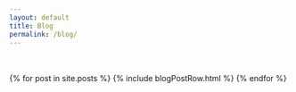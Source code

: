 ```yaml
---
layout: default
title: Blog
permalink: /blog/
---
```

<div class="container">
<br><br>
{% for post in site.posts %}
  {% include blogPostRow.html %}
{% endfor %}
</div>
